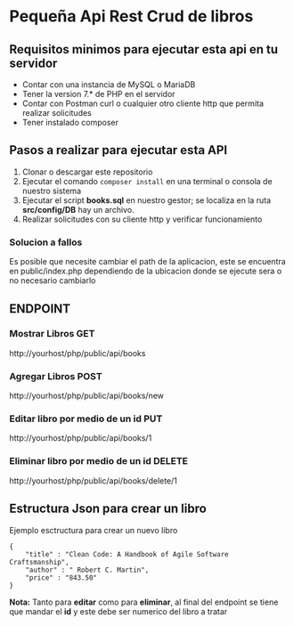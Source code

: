 # Pequeña Api Rest Crud de libros 

## Requisitos minimos para ejecutar esta api en tu servidor 
- Contar con una instancia de MySQL o MariaDB
- Tener la version 7.* de PHP en el servidor
- Contar con Postman curl o cualquier otro cliente http que permita realizar solicitudes
- Tener instalado composer 

## Pasos a realizar para ejecutar esta API 
1. Clonar o descargar este repositorio
2. Ejecutar el comando `composer install` en una terminal o consola de nuestro sistema
3. Ejecutar el script **books.sql** en nuestro gestor; se localiza en la ruta **src/config/DB** hay un archivo.
4. Realizar solicitudes con su cliente http y verificar funcionamiento
 
### Solucion a fallos 
Es posible que necesite cambiar el path de la aplicacion, este se encuentra en public/index.php
dependiendo de la ubicacion donde se ejecute sera o no necesario cambiarlo

## ENDPOINT 
### Mostrar Libros **GET**
http://yourhost/php/public/api/books
### Agregar Libros **POST**
http://yourhost/php/public/api/books/new
### Editar libro por medio de un id **PUT**
http://yourhost/php/public/api/books/1
### Eliminar libro por medio de un id **DELETE**
http://yourhost/php/public/api/books/delete/1

## Estructura Json para crear un libro 
Ejemplo esctructura para crear un nuevo libro 

```
{
    "title" : "Clean Code: A Handbook of Agile Software Craftsmanship",
    "author" : " Robert C. Martin",
    "price" : "843.50"
}
```
**Nota:** Tanto para **editar** como para **eliminar**, al final del endpoint se tiene que mandar el **id** y este debe ser numerico del libro a tratar 